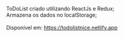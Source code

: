 ToDoList criado utilizando ReactJs e Redux;<br>
Armazena os dados no localStorage;
<br><br>
Disponível em: https://todolistnice.netlify.app
